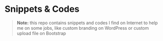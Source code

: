 # Snippets & Codes

> **Note:** this repo contains snippets and codes I find on Internet to help me on some jobs, like custom branding on WordPress or custom upload file on Bootstrap